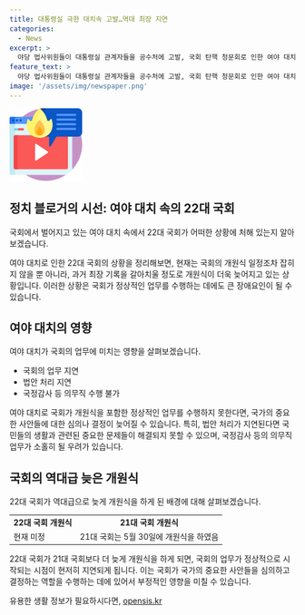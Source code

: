 ```yaml
---
title: 대통령실 극한 대치속 고발…역대 최장 지연
categories:
  - News
excerpt: >
  야당 법사위원들이 대통령실 관계자들을 공수처에 고발, 국회 탄핵 청문회로 인한 여야 대치로 개원식 연기. 여당은 청문회를 무효로 주장하며 극한 대치 속에 22대 국회는 역대 최장 기록을 경신하고 있는 가운데, 미래에는 개원식을 아예 열지 못할 가능성도 제기되고 있습니다. (단어 수: 64, 글자 수: 335)
feature_text: >
  야당 법사위원들이 대통령실 관계자들을 공수처에 고발, 국회 탄핵 청문회로 인한 여야 대치로 개원식 연기. 여당은 청문회를 무효로 주장하며 극한 대치 속에 22대 국회는 역대 최장 기록을 경신하고 있는 가운데, 미래에는 개원식을 아예 열지 못할 가능성도 제기되고 있습니다. (단어 수: 64, 글자 수: 335)
image: '/assets/img/newspaper.png'
---
```


<p><img src="/assets/img/news.png" alt="rentncar 속보" /></p>

<h2 data-ke-size="size26">정치 블로거의 시선: 여야 대치 속의 22대 국회</h2>

<p>국회에서 벌어지고 있는 여야 대치 속에서 22대 국회가 어떠한 상황에 처해 있는지 알아보겠습니다.</p>

<p data-ke-size="size16">여야 대치로 인한 22대 국회의 상황을 정리해보면, 현재는 국회의 개원식 일정조차 잡히지 않을 뿐 아니라, 과거 최장 기록을 갈아치울 정도로 개원식이 더욱 늦어지고 있는 상황입니다. 이러한 상황은 국회가 정상적인 업무를 수행하는 데에도 큰 장애요인이 될 수 있습니다.</p>

<h2 data-ke-size="size24">여야 대치의 영향</h2>

<p>여야 대치가 국회의 업무에 미치는 영향을 살펴보겠습니다.</p>

<ul>
  <li>국회의 업무 지연</li>
  <li>법안 처리 지연</li>
  <li>국정감사 등 의무직 수행 불가</li>
</ul>

<p data-ke-size="size16">여야 대치로 국회가 개원식을 포함한 정상적인 업무를 수행하지 못한다면, 국가의 중요한 사안들에 대한 심의나 결정이 늦어질 수 있습니다. 특히, 법안 처리가 지연된다면 국민들의 생활과 관련된 중요한 문제들이 해결되지 못할 수 있으며, 국정감사 등의 의무직 업무가 소홀히 될 우려가 있습니다.</p>

<h2 data-ke-size="size24">국회의 역대급 늦은 개원식</h2>

<p>22대 국회가 역대급으로 늦게 개원식을 하게 된 배경에 대해 살펴보겠습니다.</p>

<table>
  <tr>
    <td style="text-align: center; height: 17px;"><b>22대 국회 개원식</b></td>
    <td style="text-align: center; height: 17px;"><b>21대 국회 개원식</b></td>
  </tr>
  <tr>
    <td>현재 미정</td>
    <td>21대 국회는 5월 30일에 개원식을 하였음</td>
  </tr>
</table>

<p data-ke-size="size16">22대 국회가 21대 국회보다 더 늦게 개원식을 하게 되면, 국회의 업무가 정상적으로 시작되는 시점이 현저히 지연되게 됩니다. 이는 국회가 국가의 중요한 사안들을 심의하고 결정하는 역할을 수행하는 데에 있어서 부정적인 영향을 미칠 수 있습니다.</p>
유용한 생활 정보가 필요하시다면, <a href="https://opensis.kr" rel="dofollow">opensis.kr</a>


